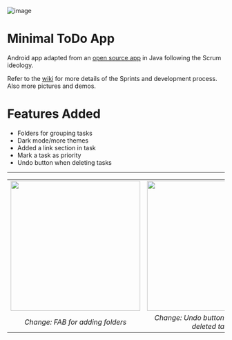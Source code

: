![image](https://github.com/gmadharh/minimal-todo/assets/58638508/bce1f78b-e027-481e-b9d9-f4710823da26)

# Minimal ToDo App

Android app adapted from an [open source app](https://github.com/avjinder/Minimal-Todo) in Java following the Scrum ideology. 

Refer to the [wiki](https://github.com/gmadharh/minimal-todo/wiki) for more details of the Sprints and development process. Also more pictures and demos.

# Features Added
- Folders for grouping tasks
- Dark mode/more themes
- Added a link section in task
- Mark a task as priority
- Undo button when deleting tasks

---

<table>
  <tr>
    <td align="center"><img src="https://github.com/gmadharh/minimal-todo/assets/58638508/077fdaaa-5025-4a12-be9f-338e5287d4c7" width="300px" /></td>
    <td align="center"><img src="https://raw.githubusercontent.com/wiki/gmadharh/minimal-todo/Sprint4_UserStory3.gif" width="300px" /></td>
    <td align="center"><img src="https://raw.githubusercontent.com/wiki/gmadharh/minimal-todo/Sprint4UserStory62Task83.gif" width="300px"/></td>
  </tr>
  <tr>
    <td align="center"><i>Change: FAB for adding folders</i></td>
    <td align="center"><i>Change: Undo button to bring back deleted task</i></td>
    <td align="center"><i>Change: Add task to folder</i> </td>
  </tr>
</table>


